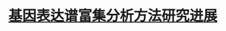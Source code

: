 # [基因表达谱富集分析方法研究进展](https://kns.cnki.net/KCMS/detail/detail.aspx?dbcode=CJFQ&dbname=CJFD2008&filename=SWTX200806047&uid=WEEvREdxOWJmbC9oM1NjYkZCbDdrdVRVRFFQaUJHanFwRVRkbGFQRDVQTnM=$R1yZ0H6jyaa0en3RxVUd8df-oHi7XMMDo7mtKT6mSmEvTuk11l2gFA!!&v=MjUwNzJGaURuVzd2Tk5qcmZkckc0SHRuTXFZOUJZNFI4ZVgxTHV4WVM3RGgxVDNxVHJXTTFGckNVUkxPZmJ1UnE=)
